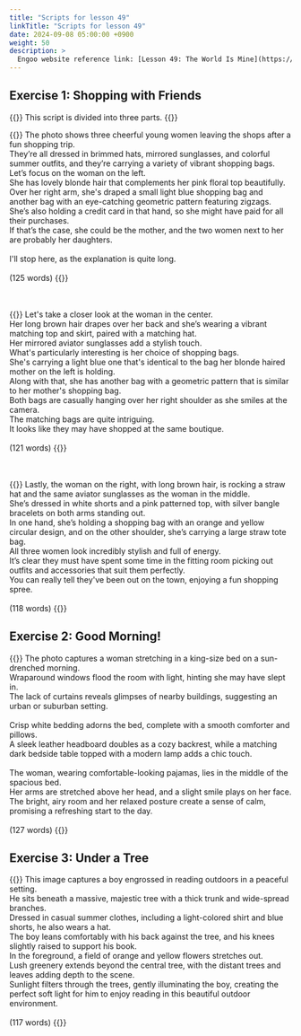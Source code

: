 ```yaml
---
title: "Scripts for lesson 49"
linkTitle: "Scripts for lesson 49"
date: 2024-09-08 05:00:00 +0900
weight: 50
description: >
  Engoo website reference link: [Lesson 49: The World Is Mine](https://engoo.com/app/lessons/describing-pictures-intermediate-describing-pictures-the-world-is-mine/bT8aDkz1EeeCC6PuH4QznA?category_id=P_HriMOnEeifo0O-yMP42w&course_id=ZZasjsOnEeiHZVOMC0VfdA)
---
```


## Exercise 1: Shopping with Friends

{{<alert>}}
This script is divided into three parts.
{{</alert>}}

{{<card header="**1st script**">}}
The photo shows three cheerful young women leaving the shops after a fun shopping trip. <br/>
They’re all dressed in brimmed hats, mirrored sunglasses, and colorful summer outfits, and they’re carrying a variety of vibrant shopping bags.<br/>
Let’s focus on the woman on the left. <br/>
She has lovely blonde hair that complements her pink floral top beautifully.<br/>
Over her right arm, she's draped a small light blue shopping bag and another bag with an eye-catching geometric pattern featuring zigzags.<br/>
She’s also holding a credit card in that hand, so she might have paid for all their purchases.<br/>
If that’s the case, she could be the mother, and the two women next to her are probably her daughters.<br/>
<br/>
I'll stop here, as the explanation is quite long.<br/>
<br/>
(125 words)
{{</card>}}

　

{{<card header="**2nd script**">}}
Let's take a closer look at the woman in the center. <br/>
Her long brown hair drapes over her back and she’s wearing a vibrant matching top and skirt, paired with a matching hat.<br/>
Her mirrored aviator sunglasses add a stylish touch. <br/>
What's particularly interesting is her choice of shopping bags. <br/>
She's carrying a light blue one that's identical to the bag her blonde haired mother on the left is holding. <br/>
Along with that, she has another bag with a geometric pattern that is similar to her mother's shopping bag. <br/>
Both bags are casually hanging over her right shoulder as she smiles at the camera.<br/>
The matching bags are quite intriguing.<br/>
It looks like they may have shopped at the same boutique.<br/>
<br/>
(121 words)
{{</card>}}

　

{{<card header="**3rd script**">}}
Lastly, the woman on the right, with long brown hair, is rocking a straw hat and the same aviator sunglasses as the woman in the middle.<br/> 
She’s dressed in white shorts and a pink patterned top, with silver bangle bracelets on both arms standing out. <br/>
In one hand, she’s holding a shopping bag with an orange and yellow circular design, and on the other shoulder, she’s carrying a large straw tote bag.<br/>
All three women look incredibly stylish and full of energy. <br/>
It’s clear they must have spent some time in the fitting room picking out outfits and accessories that suit them perfectly. <br/>
You can really tell they've been out on the town, enjoying a fun shopping spree.<br/>
<br/>
(118 words)
{{</card>}}


## Exercise 2: Good Morning!

{{<card header="**Script**">}}
The photo captures a woman stretching in a king-size bed on a sun-drenched morning. <br/>
Wraparound windows flood the room with light, hinting she may have slept in. <br/>
The lack of curtains reveals glimpses of nearby buildings, suggesting an urban or suburban setting.<br/>
<br/>
Crisp white bedding adorns the bed, complete with a smooth comforter and pillows. <br/>
A sleek leather headboard doubles as a cozy backrest, while a matching dark bedside table topped with a modern lamp adds a chic touch.<br/>
<br/>
The woman, wearing comfortable-looking pajamas, lies in the middle of the spacious bed. <br/>
Her arms are stretched above her head, and a slight smile plays on her face. <br/>
The bright, airy room and her relaxed posture create a sense of calm, promising a refreshing start to the day.<br/>
<br/>
(127 words)
{{</card>}}


## Exercise 3: Under a Tree

{{<card header="**Script**">}}
This image captures a boy engrossed in reading outdoors in a peaceful setting. <br/>
He sits beneath a massive, majestic tree with a thick trunk and wide-spread branches.<br/>
Dressed in casual summer clothes, including a light-colored shirt and blue shorts, he also wears a hat. <br/>
The boy leans comfortably with his back against the tree, and his knees slightly raised to support his book. <br/>
In the foreground, a field of orange and yellow flowers stretches out. <br/>
Lush greenery extends beyond the central tree, with the distant trees and leaves adding depth to the scene.<br/>
Sunlight filters through the trees, gently illuminating the boy, creating the perfect soft light for him to enjoy reading in this beautiful outdoor environment.<br/>
<br/>
(117 words)
{{</card>}}


